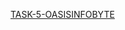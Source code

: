 [TASK-5-OASISINFOBYTE](https://github.com/Sony-Dodla/TASK-5-OASISINFOBYTE/blob/main/TASK-5.ipynb)<br>
